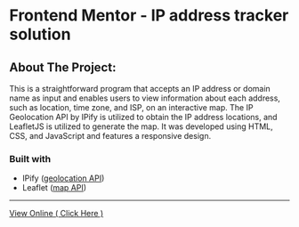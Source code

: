 # Frontend Mentor - IP address tracker solution
## About The Project:

This is a straightforward program that accepts an IP address or domain name as input and enables users to view information about each address, such as location, time zone, and ISP, on an interactive map. The IP Geolocation API by IPify is utilized to obtain the IP address locations, and LeafletJS is utilized to generate the map. It was developed using HTML, CSS, and JavaScript and features a responsive design.

### Built with
- IPify ([geolocation API](https://geo.ipify.org/))
- Leaflet ([map API](https://leafletjs.com/))
---

[View Online ( Click Here )](https://ahmad-karimigorji.github.io/IP-address-tracker/)

